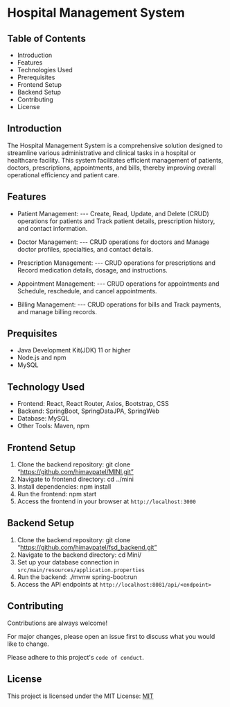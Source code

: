 
# Hospital Management System






## Table of Contents

- Introduction
- Features
- Technologies Used
- Prerequisites
- Frontend Setup
- Backend Setup
- Contributing
- License



## Introduction

The Hospital Management System is a comprehensive solution designed to streamline various administrative and clinical tasks in a hospital or healthcare facility. This system facilitates efficient management of patients, doctors, prescriptions, appointments, and bills, thereby improving overall operational efficiency and patient care.


## Features

- Patient Management:
---	Create, Read, Update, and Delete (CRUD) operations for patients and Track patient details, prescription history, and contact information.

- Doctor Management:
--- CRUD operations for doctors and Manage doctor profiles, specialties, and contact details.

- Prescription Management:
--- CRUD operations for prescriptions and Record medication details, dosage, and instructions.

- Appointment Management:
--- CRUD operations for appointments and Schedule, reschedule, and cancel appointments.

-	Billing Management:
---	CRUD operations for bills and Track payments, and manage billing records.

## Prequisites
- Java Development Kit(JDK) 11 or higher
- Node.js and npm
- MySQL

## Technology Used

- Frontend: React, React Router, Axios, Bootstrap, CSS
- Backend: SpringBoot, SpringDataJPA, SpringWeb
- Database: MySQL
- Other Tools: Maven, npm



## Frontend Setup

1. Clone the backend repository:
    git clone “https://github.com/himavpatel/MINI.git”
2. Navigate to frontend directory:
    cd ../mini    
3. Install dependencies:
    npm install
4. Run the frontend:
    npm start
5. Access the frontend in your browser at `http://localhost:3000`

## Backend Setup
1. Clone the backend repository:
    git clone “https://github.com/himavpatel/fsd_backend.git”
2. Navigate to the backend directory:
    cd Mini/
3. Set up your database connection in `src/main/resources/application.properties`
4. Run the backend:
    ./mvnw spring-boot:run
5. Access the API endpoints at `http://localhost:8081/api/<endpoint>`

## Contributing

Contributions are always welcome!

For major changes, please open an issue first to discuss what you would like to change.

Please adhere to this project's `code of conduct`.


## License

This project is licensed under the MIT License: [MIT](https://choosealicense.com/licenses/mit/)

